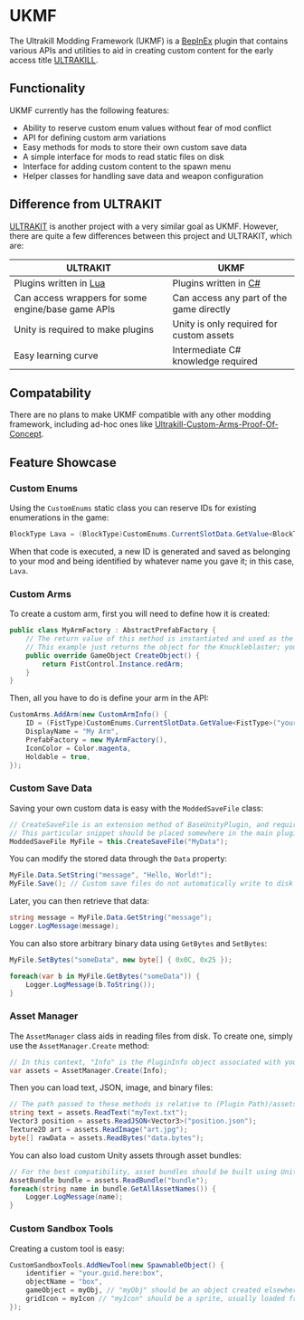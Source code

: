 ﻿# UKMF

The Ultrakill Modding Framework (UKMF) is a [BepInEx](https://github.com/BepInEx/BepInEx) plugin that contains various APIs and utilities to aid in creating custom content for the early access title [ULTRAKILL](https://store.steampowered.com/app/1229490/ULTRAKILL/).

## Functionality

UKMF currently has the following features:

* Ability to reserve custom enum values without fear of mod conflict
* API for defining custom arm variations
* Easy methods for mods to store their own custom save data
* A simple interface for mods to read static files on disk
* Interface for adding custom content to the spawn menu
* Helper classes for handling save data and weapon configuration

## Difference from ULTRAKIT

[ULTRAKIT](https://github.com/Dazegambler/UltraKit) is another project with a very similar goal as UKMF. However, there are quite a few differences between this project and ULTRAKIT, which are:

| ULTRAKIT                                                                           | UKMF                                                                                  |
|------------------------------------------------------------------------------------|---------------------------------------------------------------------------------------|
| Plugins written in [Lua](https://en.wikipedia.org/wiki/Lua_(programming_language)) | Plugins written in [C#](https://en.wikipedia.org/wiki/C_Sharp_(programming_language)) |
| Can access wrappers for some engine/base game APIs                                 | Can access any part of the game directly                                              |
| Unity is required to make plugins                                                  | Unity is only required for custom assets                                              |
| Easy learning curve                                                                | Intermediate C# knowledge required                                                    |

## Compatability

There are no plans to make UKMF compatible with any other modding framework, including ad-hoc ones like [Ultrakill-Custom-Arms-Proof-Of-Concept](https://github.com/Temperz87/Ultrakill-Custom-Arms-Proof-Of-Concept).

## Feature Showcase

### Custom Enums

Using the `CustomEnums` static class you can reserve IDs for existing enumerations in the game:

```cs
BlockType Lava = (BlockType)CustomEnums.CurrentSlotData.GetValue<BlockType>("your.guid.here", "Lava");
```

When that code is executed, a new ID is generated and saved as belonging to your mod and being identified by whatever name you gave it; in this case, `Lava`.

### Custom Arms

To create a custom arm, first you will need to define how it is created:

```cs
public class MyArmFactory : AbstractPrefabFactory {
	// The return value of this method is instantiated and used as the object for this arm.
	// This example just returns the object for the Knuckleblaster; you can return any GameObject you want through this method.
	public override GameObject CreateObject() {
		return FistControl.Instance.redArm;
	}
}
```

Then, all you have to do is define your arm in the API:

```cs
CustomArms.AddArm(new CustomArmInfo() { 
	ID = (FistType)CustomEnums.CurrentSlotData.GetValue<FistType>("your.guid.here", "MyArm"),
	DisplayName = "My Arm",
	PrefabFactory = new MyArmFactory(),
	IconColor = Color.magenta,
	Holdable = true,
});
```

### Custom Save Data

Saving your own custom data is easy with the `ModdedSaveFile` class:

```cs
// CreateSaveFile is an extension method of BaseUnityPlugin, and requires a reference to your main plugin instance to use
// This particular snippet should be placed somewhere in the main plugin class, if you want to use it in other contexts you should use the Singleton pattern
ModdedSaveFile MyFile = this.CreateSaveFile("MyData");
```

You can modify the stored data through the `Data` property:

```cs
MyFile.Data.SetString("message", "Hello, World!");
MyFile.Save(); // Custom save files do not automatically write to disk when modifying them
```

Later, you can then retrieve that data:

```cs
string message = MyFile.Data.GetString("message");
Logger.LogMessage(message);
```

You can also store arbitrary binary data using `GetBytes` and `SetBytes`:

```cs
MyFile.SetBytes("someData", new byte[] { 0x0C, 0x25 });

foreach(var b in MyFile.GetBytes("someData")) {
	Logger.LogMessage(b.ToString());
}
```

### Asset Manager

The `AssetManager` class aids in reading files from disk. To create one, simply use the `AssetManager.Create` method:

```cs
// In this context, "Info" is the PluginInfo object associated with your main plugin class.
var assets = AssetManager.Create(Info);
```

Then you can load text, JSON, image, and binary files:

```cs
// The path passed to these methods is relative to (Plugin Path)/assets
string text = assets.ReadText("myText.txt");
Vector3 position = assets.ReadJSON<Vector3>("position.json");
Texture2D art = assets.ReadImage("art.jpg");
byte[] rawData = assets.ReadBytes("data.bytes");
```

You can also load custom Unity assets through asset bundles:

```cs
// For the best compatibility, asset bundles should be built using Unity v2019.4.
AssetBundle bundle = assets.ReadBundle("bundle");
foreach(string name in bundle.GetAllAssetNames()) {
	Logger.LogMessage(name);
}
```

### Custom Sandbox Tools

Creating a custom tool is easy:

```cs
CustomSandboxTools.AddNewTool(new SpawnableObject() { 
	identifier = "your.guid.here:box",
	objectName = "box",
	gameObject = myObj, // "myObj" should be an object created elsewhere, usually loaded from an asset bundle
	gridIcon = myIcon // "myIcon" should be a sprite, usually loaded from disk/an asset bundle
});
```